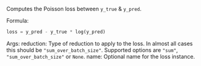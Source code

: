 Computes the Poisson loss between `y_true` & `y_pred`.

Formula:

```python
loss = y_pred - y_true * log(y_pred)
```

Args:
    reduction: Type of reduction to apply to the loss. In almost all cases
        this should be `"sum_over_batch_size"`.
        Supported options are `"sum"`, `"sum_over_batch_size"` or `None`.
    name: Optional name for the loss instance.
